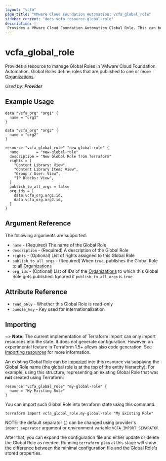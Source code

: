 ```yaml
---
layout: "vcfa"
page_title: "VMware Cloud Foundation Automation: vcfa_global_role"
sidebar_current: "docs-vcfa-resource-global-role"
description: |-
 Provides a VMware Cloud Foundation Automation Global Role. This can be used to create, modify, and delete Global Roles.
---
```


# vcfa\_global\_role

Provides a resource to manage Global Roles in VMware Cloud Foundation Automation. Global Roles define roles that are published to one
or more [Organizations][vcfa_org].

_Used by: **Provider**_

## Example Usage

```hcl
data "vcfa_org" "org1" {
  name = "org1"
}

data "vcfa_org" "org2" {
  name = "org2"
}

resource "vcfa_global_role" "new-global-role" {
  name        = "new-global-role"
  description = "New Global Role from Terraform"
  rights = [
    "Content Library: View",
    "Content Library Item: View",
    "Group / User: View",
    "IP Blocks: View",
  ]
  publish_to_all_orgs = false
  org_ids = [
    data.vcfa_org.org1.id,
    data.vcfa_org.org2.id,
  ]
}
```

## Argument Reference

The following arguments are supported:

* `name` - (Required) The name of the Global Role
* `description` - (Required) A description of the Global Role
* `rights` - (Optional) List of rights assigned to this Global Role
* `publish_to_all_orgs` - (Required) When `true`, publishes the Global Role to all [Organizations][vcfa_org]
* `org_ids` - (Optional) List of IDs of the [Organizations][vcfa_org] to which this Global Role gets published. Ignored if `publish_to_all_orgs` is `true`

## Attribute Reference

* `read_only` - Whether this Global Role is read-only
* `bundle_key` - Key used for internationalization

## Importing

~> **Note:** The current implementation of Terraform import can only import resources into the
state. It does not generate configuration. However, an experimental feature in Terraform 1.5+ allows
also code generation. See [Importing resources][importing-resources] for more information.

An existing Global Role can be [imported][docs-import] into this resource via supplying the Global Role name (the global
role is at the top of the entity hierarchy).
For example, using this structure, representing an existing Global Role that was **not** created using Terraform:

```hcl
resource "vcfa_global_role" "my-global-role" {
  name = "My Existing Role"
}
```

You can import such Global Role into terraform state using this command:

```
terraform import vcfa_global_role.my-global-role "My Existing Role"
```

NOTE: the default separator (.) can be changed using provider's `import_separator` argument or environment variable `VCFA_IMPORT_SEPARATOR`

After that, you can expand the configuration file and either update or delete the Global Role as needed. Running `terraform plan`
at this stage will show the difference between the minimal configuration file and the Global Role's stored properties.

[docs-import]: https://www.terraform.io/docs/import
[importing-resources]: /providers/vmware/vcfa/latest/docs/guides/importing_resources
[vcfa_org]: /providers/vmware/vcfa/latest/docs/resources/org